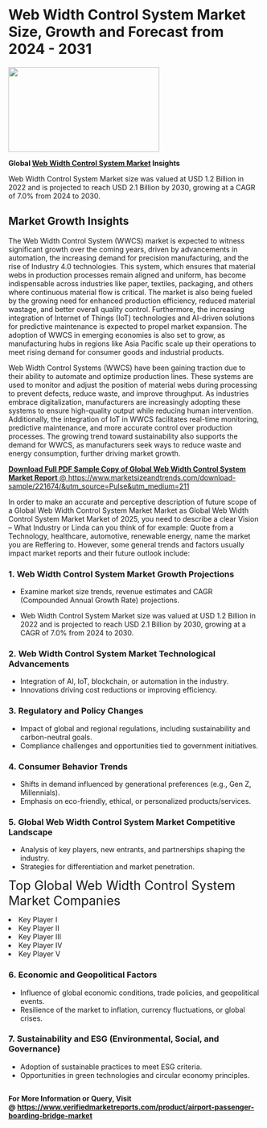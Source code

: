 <H1>Web Width Control System Market Size, Growth and Forecast from 2024 - 2031</H1><img class="aligncenter size-medium wp-image-584254" src="https://thirdeyenews.in/wp-content/uploads/2024/09/Global-Market-Research-300x168.jpeg" alt="" width="300" height="168" /><p><strong>Global&nbsp;<a href="https://www.marketsizeandtrends.com/download-sample/221674/&amp;utm_source=Pulse&amp;utm_medium=211">Web Width Control System Market</a> Insights</strong></p><p>Web Width Control System Market size was valued at USD 1.2 Billion in 2022 and is projected to reach USD 2.1 Billion by 2030, growing at a CAGR of 7.0% from 2024 to 2030.</p><p><h2>Market Growth Insights</h2> <p>The Web Width Control System (WWCS) market is expected to witness significant growth over the coming years, driven by advancements in automation, the increasing demand for precision manufacturing, and the rise of Industry 4.0 technologies. This system, which ensures that material webs in production processes remain aligned and uniform, has become indispensable across industries like paper, textiles, packaging, and others where continuous material flow is critical. The market is also being fueled by the growing need for enhanced production efficiency, reduced material wastage, and better overall quality control. Furthermore, the increasing integration of Internet of Things (IoT) technologies and AI-driven solutions for predictive maintenance is expected to propel market expansion. The adoption of WWCS in emerging economies is also set to grow, as manufacturing hubs in regions like Asia Pacific scale up their operations to meet rising demand for consumer goods and industrial products.</p> <p><a href="#"></a></p> <p>Web Width Control Systems (WWCS) have been gaining traction due to their ability to automate and optimize production lines. These systems are used to monitor and adjust the position of material webs during processing to prevent defects, reduce waste, and improve throughput. As industries embrace digitalization, manufacturers are increasingly adopting these systems to ensure high-quality output while reducing human intervention. Additionally, the integration of IoT in WWCS facilitates real-time monitoring, predictive maintenance, and more accurate control over production processes. The growing trend toward sustainability also supports the demand for WWCS, as manufacturers seek ways to reduce waste and energy consumption, further driving market growth.</p> <p><a href="#"></p><p><span class=""><strong>Download Full PDF Sample Copy of Global Web Width Control System Market Report</strong> @ <a href="https://www.marketsizeandtrends.com/download-sample/221674/&amp;utm_source=Pulse&amp;utm_medium=211" target="_blank">https://www.marketsizeandtrends.com/download-sample/221674/&amp;utm_source=Pulse&amp;utm_medium=211</a></span></p><p>In order to make an accurate and perceptive description of future scope of a Global&nbsp;Web Width Control System Market Market as Global&nbsp;Web Width Control System Market Market of 2025, you need to describe a clear Vision &ndash; What Industry or Linda can you think of for example: Quote from a Technology, healthcare, automotive, renewable energy, name the market you are Reffering to. However, some general trends and factors usually impact market reports and their future outlook include:</p><h3>1.&nbsp;<strong>Web Width Control System Market Growth Projections</strong></h3><ul><li>Examine market size trends, revenue estimates and CAGR (Compounded Annual Growth Rate) projections.</li><li><p>Web Width Control System Market size was valued at USD 1.2 Billion in 2022 and is projected to reach USD 2.1 Billion by 2030, growing at a CAGR of 7.0% from 2024 to 2030.</p></li></ul><h3>2.&nbsp;<strong>Web Width Control System Market Technological Advancements</strong></h3><ul><li>Integration of AI, IoT, blockchain, or automation in the industry.</li><li>Innovations driving cost reductions or improving efficiency.</li></ul><h3>3.&nbsp;<strong>Regulatory and Policy Changes</strong></h3><ul><li>Impact of global and regional regulations, including sustainability and carbon-neutral goals.</li><li>Compliance challenges and opportunities tied to government initiatives.</li></ul><h3>4.&nbsp;<strong>Consumer Behavior Trends</strong></h3><ul><li>Shifts in demand influenced by generational preferences (e.g., Gen Z, Millennials).</li><li>Emphasis on eco-friendly, ethical, or personalized products/services.</li></ul><h3>5.&nbsp;<strong>Global Web Width Control System Market Competitive Landscape</strong></h3><ul><li>Analysis of key players, new entrants, and partnerships shaping the industry.</li><li>Strategies for differentiation and market penetration.</li></ul><p data-pm-slice="1 1 []"><span style="color: inherit; font-family: inherit; font-size: 25px;">Top Global Web Width Control System Market Companies</span></p><div class="" data-test-id=""><p><li>Key Player I</li><li> Key Player II</li><li> Key Player III</li><li> Key Player IV</li><li> Key Player V</li></p></div><h3>6.&nbsp;<strong>Economic and Geopolitical Factors</strong></h3><ul><li>Influence of global economic conditions, trade policies, and geopolitical events.</li><li>Resilience of the market to inflation, currency fluctuations, or global crises.</li></ul><h3>7.&nbsp;<strong>Sustainability and ESG (Environmental, Social, and Governance)</strong></h3><ul><li>Adoption of sustainable practices to meet ESG criteria.</li><li>Opportunities in green technologies and circular economy principles.</li></ul><h2><strong style="font-size: 14px;">For More Information or Query, Visit @&nbsp;</strong><a style="background-color: #ffffff; font-size: 14px;" href="https://www.marketsizeandtrends.com/report/web-width-control-system-market/" target="_blank">https://www.verifiedmarketreports.com/product/airport-passenger-boarding-bridge-market</a></h2>
